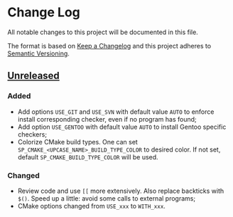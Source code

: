 # Change Log
All notable changes to this project will be documented in this file.

The format is based on [Keep a Changelog](http://keepachangelog.com/)
and this project adheres to [Semantic Versioning](http://semver.org/).


## [Unreleased]

### Added

- Add options `USE_GIT` and `USE_SVN` with default value `AUTO` to enforce
  install corresponding checker, even if no program has found;
- Add option `USE_GENTOO` with default value `AUTO` to install Gentoo
  specific checkers;
- Colorize CMake build types. One can set `SP_CMAKE_<UPCASE_NAME>_BUILD_TYPE_COLOR`
  to desired color. If not set, default `SP_CMAKE_BUILD_TYPE_COLOR` will be used.

### Changed

- Review code and use `[[` more extensively. Also replace backticks with `$()`.
  Speed up a little: avoid some calls to external programs;
- CMake options changed from `USE_xxx` to `WITH_xxx`.

[Unreleased]: https://github.com/zaufi/smart-prompt/compare/version-1.4.0...HEAD
